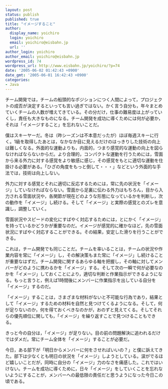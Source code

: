 ```yaml
---
layout: post
status: publish
published: true
title: "イメージすること"
author:
  display_name: yoichiro
  login: yoichiro
  email: yoichiro@eisbahn.jp
  url: ''
author_login: yoichiro
author_email: yoichiro@eisbahn.jp
wordpress_id: 74
wordpress_url: http://www.eisbahn.jp/yoichiro/?p=74
date: '2005-06-02 01:42:43 +0900'
date_gmt: '2005-06-01 16:42:43 +0900'
categories:
- Java
---
```


チーム開発では，チームの船頭的なポジションにつく人間によって，プロジェクトの成否が決定するといっても言い過ぎではない。かく言う自分も，年々まとめていくチームの人数が増えてきている。その分だけ，仕事の難易度は上がっていくし，責任も大きなものになる。チーム開発を成功に導くためには何が必要か，それは「イメージすること」を忘れないことだ。

僕はスキーヤーだ。冬は（昨シーズンは不本意だったが）ほぼ毎週スキーに行く。1級を取得したあとは，なかなか目に見えるだけのはっきりした技術の向上は難しくなる。外面的な運動よりも，内面的，つまり感覚的な運動の向上を図らなければならないからだ。より合理的，コンパクトな運動を行うためには，雪面から来る外力に対する感覚をより敏感に感じ，その感覚をもとに適切な運動を仕掛ける必要がある。「ひざの角度をもっと倒して・・・」などという外面的な手法では，技術は向上しない。

外力に対する感覚とそれに適切に反応するためには，常に先の状況を「イメージ」していなければならない。雪面から足裏に伝わる外力はもちろん，目から入力される雪面状況や，各関節が現在どのような形態になっているかを判断し，次の動作を「イメージ」し続ける。そして「イメージ」と実際の感覚とのズレを意識し，調整していく。

雪面状況やスピードの変化にすばやく対応するためには，とにかく「イメージ」を持っているかどうかが重要なのだ。イメージが感覚的に確かなほど，先の雪面状況にすばやく対応することができる。その結果，安定した滑りを行うことができる。

これは，チーム開発でも同じことだ。チームを率いることは，チームの状況や作業内容を常に「イメージ」し，その解決策もまた常に「イメージ」し続けることが重要なはずだ。チーム開発に関するあらゆる軸を把握し，その軸に対してメンバーがどのように携わるかを「イメージ」する。そして次の一瞬で何が必要なのかを「イメージ」しておくことにより，適切な判断と作業指示ができるようになる。もっと言うと，例えば1時間後にメンバーに作業指示を出している自分を「イメージ」するのだ。

「イメージ」することは，さまざまな材料がないと不可能な行為であり，結果として「イメージ」するための材料を自然と見つけてくるようになる。そして，何が足りないのか，何を得ておくべきなのかが，おのずと見えてくる。そしてそれらの優先順位に関しても，「イメージ」を繰り返すことで見つけることもできる。

きっと今の自分は，｢イメージ」が足りない。目の前の問題解決に追われるだけではダメだ。常にチーム全体を「イメージ」することが必要だ。

今日，ある部下が「明日からメンバーに何をさせればいいの？」と僕に訴えてきた。部下は少なくとも明日の状況を「イメージ」しようとしている。涙がでるほど嬉しいことだが，同時に自分の「イメージ」力のなさを痛感した。これではいけない。チームを成功に導くために，日々「イメージ」をしていくことを忘れないようにすることが，メンバーへの最低限の責任だと思うようになった今日この頃である。
